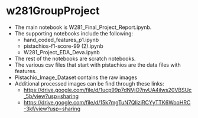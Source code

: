 # w281GroupProject
- The main notebook is W281_Final_Project_Report.ipynb.
- The supporting notebooks include the following:
  - hand_coded_features_p1.ipynb
  - pistachios-f1-score-99 (2).ipynb
  - W281_Project_EDA_Deva.ipynb
- The rest of the notebooks are scratch notebooks.
- The various csv files that start with pistachios are the data files with features.
- Pistachio_Image_Dataset contains the raw images
- Additional processed images can be find through these links:
  - https://drive.google.com/file/d/1ucp99p7dNVjO7nvUA4ilws20VBSUc_5b/view?usp=sharing
  - https://drive.google.com/file/d/15k7mgTuN7QIiziRCYyTTK6WooHRC-3kf/view?usp=sharing
